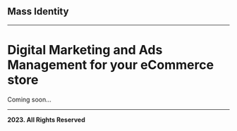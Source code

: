 ## Mass Identity
---
# Digital Marketing and Ads Management for your eCommerce store

Coming soon...


---

__2023. All Rights Reserved__
